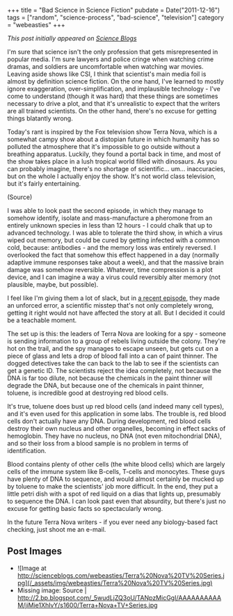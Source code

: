 +++
title = "Bad Science in Science Fiction"
pubdate = Date("2011-12-16")
tags = ["random", "science-process", "bad-science", "television"]
category = "webeasties"
+++

_This post initially appeared on [Science Blogs](http://scienceblogs.com/webeasties)_

I'm sure that science isn't the only profession that gets misrepresented in popular media. I'm sure lawyers and police cringe when watching crime dramas, and soldiers are uncomfortable when watching war movies. Leaving aside shows like CSI, I think that scientist's main media foil is almost by definition science fiction. On the one hand, I've learned to mostly ignore exaggeration, over-simplification, and implausible technology - I've come to understand (though it was hard) that these things are sometimes necessary to drive a plot, and that it's unrealistic to expect that the writers are all trained scientists. On the other hand, there's no excuse for getting things blatantly wrong.

Today's rant is inspired by the Fox television show Terra Nova, which is a somewhat campy show about a distopian future in which humanity has so polluted the atmosphere that it's impossible to go outside without a breathing apparatus. Luckily, they found a portal back in time, and most of the show takes place in a lush tropical world filled with dinosaurs. As you can probably imagine, there's no shortage of scientific... um... inaccuracies, but on the whole I actually enjoy the show. It's not world class television, but it's fairly entertaining. 

(Source)

I was able to look past the second episode, in which they manage to somehow identify, isolate and mass-manufacture a pheromone from an entirely unknown species in less than 12 hours - I could chalk that up to advanced technology. I was able to tolerate the third show, in which a virus wiped out memory, but could be cured by getting infected with a common cold, because: antibodies - and the memory loss was entirely reversed. I overlooked the fact that somehow this effect happened in a day (normally adaptive immune responses take about a week), and that the massive brain damage was somehow reversible. Whatever, time compression is a plot device, and I can imagine a way a virus could reversibly alter memory (not plausible, maybe, but possible).

I feel like I'm giving them a lot of slack, but in [a recent episode](http://www.fox.com/terranova/full-episodes/3501981/now-you-see-me), they made an unforced error, a scientific misstep that's not only completely wrong, getting it right would not have affected the story at all. But I decided it could be a teachable moment.

The set up is this: the leaders of Terra Nova are looking for a spy - someone is sending information to a group of rebels living outside the colony. They're hot on the trail, and the spy manages to escape unseen, but gets cut on a piece of glass and lets a drop of blood fall into a can of paint thinner. The dogged detectives take the can back to the lab to see if the scientists can get a genetic ID. The scientists reject the idea completely, not because the DNA is far too dilute, not because the chemicals in the paint thinner will degrade the DNA, but because one of the chemicals in paint thinner, toluene, is incredible good at destroying red blood cells.

It's true, toluene does bust up red blood cells (and indeed many cell types), and it's even used for this application in some labs. The trouble is, red blood cells don't actually have any DNA. During development, red blood cells destroy their own nucleus and other organelles, becoming in effect sacks of hemoglobin. They have no nucleus, no DNA (not even mitochondrial DNA), and so their loss from a blood sample is no problem in terms of identification.

Blood contains plenty of other cells (the white blood cells) which are largely cells of the immune system like B-cells, T-cells and monocytes. These guys have plenty of DNA to sequence, and would almost certainly be mucked up by toluene to make the scientists' job more difficult. In the end, they put a little petri dish with a spot of red liquid on a dias that lights up, presumably to sequence the DNA. I can look past even that absurdity, but there's just no excuse for getting basic facts so spectacularly wrong.

In the future Terra Nova writers - if you ever need any biology-based fact checking, just shoot me an e-mail.

      
  

 ## Post Images

- ![Image at http://scienceblogs.com/webeasties/Terra%20Nova%20TV%20Series.jpg](/_assets/img/webeasties/Terra%20Nova%20TV%20Series.jpg)
- Missing image: Source | http://2.bp.blogspot.com/_5wudLjZQ3oU/TANpzMicGgI/AAAAAAAAAAM/jiMie1XhIvY/s1600/Terra+Nova+TV+Series.jpg

